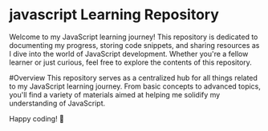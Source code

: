# javascript Learning Repository

Welcome to my JavaScript learning journey! This repository is dedicated to documenting my progress, storing code snippets, and sharing resources as I dive into the world of JavaScript development. Whether you're a fellow learner or just curious, feel free to explore the contents of this repository.

#Overview
This repository serves as a centralized hub for all things related to my JavaScript learning journey. From basic concepts to advanced topics, you'll find a variety of materials aimed at helping me solidify my understanding of JavaScript.

Happy coding! 🚀
